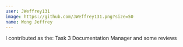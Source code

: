 ```yaml
---
user: JWeffrey131
image: https://github.com/JWeffrey131.png?size=50
name: Wong Jeffrey
---
```

I contributed as the: Task 3 Documentation Manager and some reviews
